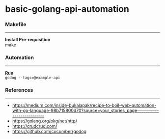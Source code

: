 # basic-golang-api-automation

### Makefile

---
**Install Pre-requisition**<br/>
make


### Automation

---
**Run**<br/>
`godog --tags=@example-api`


### References

---
- https://medium.com/inside-bukalapak/recipe-to-boil-web-automation-with-go-language-98b715800d70?source=your_stories_page---------------------------
- https://golang.org/pkg/net/http/
- https://crudcrud.com/
- https://github.com/cucumber/godog
